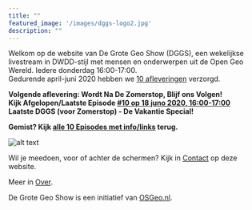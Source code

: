 ```yaml
---
title: ""
featured_image: '/images/dggs-logo2.jpg'
description: ""
---
```


Welkom op de website van De Grote Geo Show (DGGS), een wekelijkse
livestream in DWDD-stijl met mensen en onderwerpen uit de Open Geo Wereld. 
Iedere donderdag 16:00-17:00.  
Gedurende april-juni 2020 hebben we [10 afleveringen]((/episode/)) verzorgd.
 
__Volgende aflevering: Wordt Na De Zomerstop, Blijf ons Volgen!__  
__Kijk Afgelopen/Laatste Episode [#10 op 18 juno 2020, 16:00-17:00](/episode/episode-0010/)__  
__Laatste DGGS (voor Zomerstop) - De Vakantie Special!__

__Gemist? Kijk [alle 10 Episodes met info/links](/episode/) terug.__

![alt text](/images/episode-0006/screenshot-all.jpg "Impressie Episode #6 - 21 Mei 2020")

Wil je meedoen, voor of achter de schermen?
Kijk in [Contact](/contact/) op deze website.

Meer in [Over](/about/).

De Grote Geo Show is een initiatief van [OSGeo.nl](https://osgeo.nl).
                                                                   